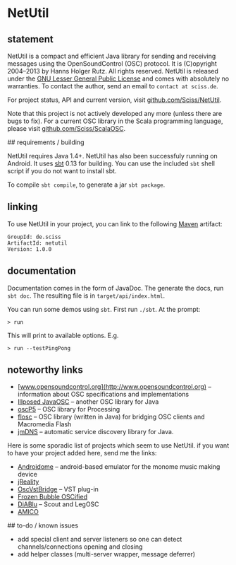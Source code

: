 # NetUtil

## statement

NetUtil is a compact and efficient Java library for sending and receiving messages using the OpenSoundControl (OSC) protocol. It is (C)opyright 2004&ndash;2013 by Hanns Holger Rutz. All rights reserved. NetUtil is released under the [GNU Lesser General Public License](https://raw.github.com/Sciss/NetUtil/master/LICENSE) and comes with absolutely no warranties. To contact the author, send an email to `contact at sciss.de`.

For project status, API and current version, visit [github.com/Sciss/NetUtil](https://github.com/Sciss/NetUtil).

Note that this project is not actively developed any more (unless there are bugs to fix). For a current OSC library in the Scala programming language, please visit [github.com/Sciss/ScalaOSC](https://github.com/Sciss/ScalaOSC).

## requirements / building

NetUtil requires Java 1.4+. NetUtil has also been successfuly running on Android. It uses [sbt](http://sbt.github.com/) 0.13 for building. You can use the included `sbt` shell script if you do not want to install sbt.

To compile `sbt compile`, to generate a jar `sbt package`.

## linking

To use NetUtil in your project, you can link to the following [Maven](http://search.maven.org) artifact:

    GroupId: de.sciss
    ArtifactId: netutil
    Version: 1.0.0

## documentation

Documentation comes in the form of JavaDoc. The generate the docs, run `sbt doc`. The resulting file is in `target/api/index.html`.

You can run some demos using `sbt`. First run `./sbt`. At the prompt:

    > run

This will print to available options. E.g.

    > run --testPingPong

## noteworthy links

- [www.opensoundcontrol.org](http://www.opensoundcontrol.org) &ndash; information about OSC specifications and implementations
- [Illposed JavaOSC](http://www.illposed.com/software/javaosc.html) &ndash; another OSC library for Java
- [oscP5](http://www.sojamo.de/iv/index.php?n=11) &ndash; OSC library for Processing
- [flosc](http://www.benchun.net/flosc/) &ndash; OSC library (written in Java) for bridging OSC clients and Macromedia Flash
- [jmDNS](http://jmdns.sourceforge.net/) &ndash; automatic service discovery library for Java.

Here is some sporadic list of projects which seem to use NetUtil. if you want to have your project added here, send me the links:

- [Androidome](http://code.google.com/p/androidome/) &ndash; android-based emulator for the monome music making device
- [jReality](http://www3.math.tu-berlin.de/jreality/)
- [OscVstBridge](http://www.savedbytechnology.com/main4/oscvstbridge.htm) &ndash; VST plug-in
- [Frozen Bubble OSCified](http://blog.cappel-nord.de/2008/07/frozen-bubble/)
- [DiABlu](http://diablu.jorgecardoso.eu/) &ndash; Scout and LegOSC
- [AMICO](http://amico.sourceforge.net/")

## to-do / known issues

- add special client and server listeners so one can detect channels/connections opening and closing
- add helper classes (multi-server wrapper, message deferrer)

